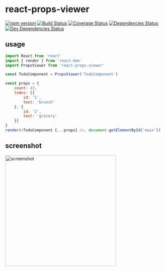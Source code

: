 # react-props-viewer
[![npm version](https://img.shields.io/npm/v/react-props-viewer.svg?style=flat-square)](https://www.npmjs.com/package/react-props-viewer)
[![Build Status](https://img.shields.io/travis/JLHwung/react-props-viewer.svg?style=flat-square)](https://travis-ci.org/JLHwung/react-props-viewer)
[![Coverage Status](https://img.shields.io/coveralls/JLHwung/react-props-viewer.svg?style=flat-square)](https://coveralls.io/github/JLHwung/react-props-viewer)
[![Dependencies Status](https://img.shields.io/david/JLHwung/react-props-viewer.svg?style=flat-square)](https://david-dm.org/JLHwung/react-props-viewer)
[![Dev Dependencies Status](https://img.shields.io/david/dev/JLHwung/react-props-viewer.svg?style=flat-square)](https://david-dm.org/JLHwung/react-props-viewer?type=dev)

## usage
```javascript
import React from 'react'
import { render } from 'react-dom'
import PropsViewer from 'react-props-viewer'

const TodoComponent = PropsViewer('TodoComponent')

const props = {
    count: 43,
    todos: [{
        id: '1',
        text: 'brunch'
    }, {
        id: '2',
        text: 'grocery'
    }]
}
render(<TodoComponent {...props} />, document.getElementById('main'))
```

## screenshot
<img width="352" alt="screenshot" src="https://cloud.githubusercontent.com/assets/3607926/21523879/dde11a38-cd4c-11e6-97c3-0548fe879114.png">
